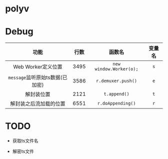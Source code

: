 # polyv

# Debug

| 功能 | 行数 | 函数名 | 变量名 |
| :--: | :--: | :--: | :--: |
| Web Worker定义位置 | 3495 | `new window.Worker(o);` | `s` |
| `message`监听原始ts数据(已加密) | 3586 | `r.demuxer.push()` | `e` |
| 解封装位置 | 2121 | `t.append()` | `t` |
| 解封装之后流加载的位置 | 6551 | `r.doAppending()` | `r` |

# TODO

- 获取ts文件名

- 解密ts文件